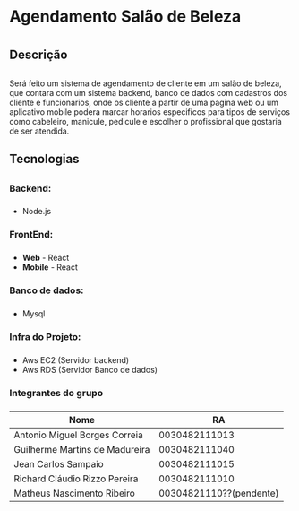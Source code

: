 # Agendamento Salão de Beleza <h1>
## Descrição <h2>
Será feito um sistema de agendamento de cliente em um salão de beleza, que contara com um sistema backend, banco de dados com cadastros dos cliente e funcionarios, onde os cliente a partir de uma pagina web ou um aplicativo mobile podera marcar horarios especificos para tipos de serviços como cabeleiro, manicule, pedicule e escolher o profissional que gostaria de ser atendida.
  
## Tecnologias <h2>
### Backend:<h3>
 * Node.js
### FrontEnd:<h3>
 * **Web** - React
 * **Mobile** - React
### Banco de dados:<h3>
 * Mysql
### Infra do Projeto:<h5>
* Aws EC2 (Servidor backend)
* Aws RDS (Servidor Banco de dados)  

### Integrantes do grupo <h3>  
 Nome   | RA
--------- | ------
Antonio Miguel Borges Correia | 0030482111013
Guilherme Martins de Madureira | 0030482111040
Jean Carlos Sampaio  | 0030482111015
Richard Cláudio Rizzo Pereira | 0030482111010
Matheus Nascimento Ribeiro | 00304821110??(pendente)
